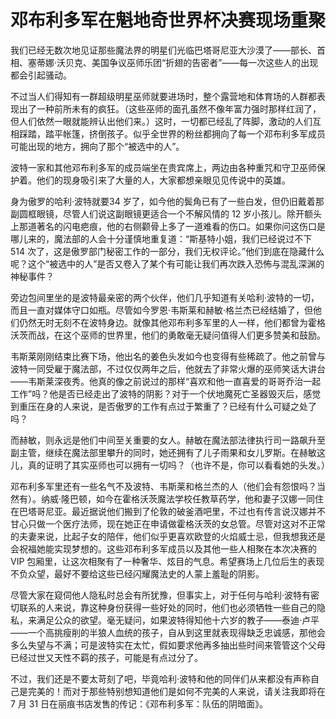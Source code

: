 # 邓布利多军在魁地奇世界杯决赛现场重聚

我们已经无数次地见证那些魔法界的明星们光临巴塔哥尼亚大沙漠了——部长、首相、塞蒂娜·沃贝克、美国争议巫师乐团“折翅的告密者”——每一次这些人的出现都会引起骚动。 

不过当人们得知有一群超级明星巫师就要进场时，整个露营地和体育场的人群都表现出了一种前所未有的疯狂。（这些巫师的面孔虽然不像年富力强时那样红润了，但人们依然一眼就能辨认出他们来。）这时，一切都已经乱了阵脚，激动的人们互相踩踏，踏平帐篷，挤倒孩子。似乎全世界的粉丝都拥向了每一个邓布利多军成员可能出现的地方，拥向了那个“被选中的人”。 

波特一家和其他邓布利多军的成员端坐在贵宾席上，两边由各种重咒和守卫巫师保护着。他们的现身吸引来了大量的人，大家都想亲眼见见传说中的英雄。 

身为傲罗的哈利·波特就要34 岁了，如今他的鬓角已有了一些白发，但仍旧戴着那副圆框眼镜，尽管人们说这副眼镜更适合一个不解风情的 12 岁小孩儿。除开额头上那道著名的闪电疤痕，他的右侧颧骨上多了一道难看的伤口。如果你问这伤口是哪儿来的，魔法部的人会十分谨慎地重复道：“斯基特小姐，我们已经说过不下 514 次了，这是傲罗部门秘密工作的一部分，我们无权评论。”他们到底在隐藏什么呢？这个“被选中的人”是否又卷入了某个有可能让我们再次跌入恐怖与混乱深渊的神秘事件？ 

旁边包间里坐的是波特最亲密的两个伙伴，他们几乎知道有关哈利·波特的一切，而且一直对媒体守口如瓶。尽管如今罗恩·韦斯莱和赫敏·格兰杰已经结婚了，但他们仍然无时无刻不在波特身边。就像其他邓布利多军里的人一样，他们都曾为霍格沃茨而战，在这个巫师的世界里，他们的勇敢毫无疑问值得人们更多赞美和鼓励。 

韦斯莱刚刚结束比赛下场，他出名的姜色头发如今也变得有些稀疏了。他之前曾与波特一同受雇于魔法部，不过仅仅两年之后，他就去了非常火爆的巫师笑话大讲台——韦斯莱深夜秀。他真的像之前说过的那样“喜欢和他一直喜爱的哥哥乔治一起工作”吗？他是否已经走出了波特的阴影？对于一个伏地魔死亡圣器毁灭后，感觉到重压在身的人来说，是否傲罗的工作有点过于繁重了？已经有什么可疑之处了吗？ 

而赫敏，则永远是他们中间至关重要的女人。赫敏在魔法部法律执行司一路飙升至副主管，继续在魔法部里攀升的同时，她还拥有了儿子雨果和女儿罗斯。在赫敏这儿，真的证明了其实巫师也可以拥有一切吗？（也许不是，你可以看看她的头发。） 

邓布利多军里还有一些名气不及波特、韦斯莱和格兰杰的人（他们会有怨恨吗？当然有）。纳威·隆巴顿，如今在霍格沃茨魔法学校任教草药学，他和妻子汉娜一同住在巴塔哥尼亚。最近据说他们搬到了伦敦的破釜酒吧里，不过也有传言说汉娜并不甘心只做一个医疗法师，现在她正在申请做霍格沃茨的女总管。尽管对这对不正常的夫妻来说，比起子女的陪伴，他们似乎更喜欢欧登的火焰威士忌，但我想我还是会祝福她能实现梦想的。这些邓布利多军成员以及其他一些人相聚在本次决赛的 VIP 包厢里，让这次相聚有了一种奢华、炫目的气息。希望赛场上几位后生的表现不负众望，最好不要给这些已经闪耀魔法史的人蒙上羞耻的阴影。 

尽管大家在窥伺他人隐私时总会有所犹豫，但事实上，对于任何与哈利·波特有密切联系的人来说，靠这种身份获得一些好处的同时，他们也必须牺牲一些自己的隐私，来满足公众的欲望。毫无疑问，如果波特得知他十六岁的教子——泰迪·卢平——一个高挑瘦削的半狼人血统的孩子，自从到这里就表现得缺乏忠诚感，那他会多么失望与不满；可是波特实在太忙，假如要求他再多抽出些时间来管管这个父母已经过世又天性不羁的孩子，可能是有点过分了。 

不过，我们还是不要太苛刻了吧，毕竟哈利·波特和他的同伴们从来都没有声称自己是完美的！而对于那些特别想知道他们是如何不完美的人来说，请关注我即将在 7 月 31 日在丽痕书店发售的传记：《邓布利多军：队伍的阴暗面》。